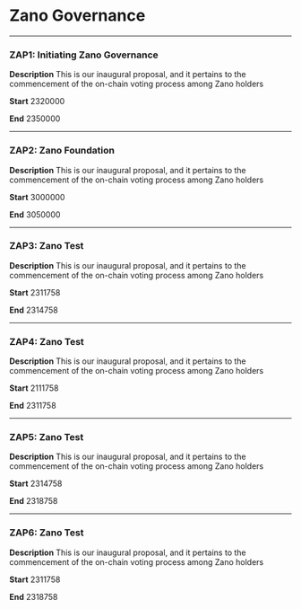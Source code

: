 # Zano Governance

---

### ZAP1: Initiating Zano Governance

**Description** This is our inaugural proposal, and it pertains to the commencement of the on-chain voting process among Zano holders

**Start** 2320000

**End** 2350000

---

### ZAP2: Zano Foundation

**Description** This is our inaugural proposal, and it pertains to the commencement of the on-chain voting process among Zano holders

**Start** 3000000

**End** 3050000

---

### ZAP3: Zano Test

**Description** This is our inaugural proposal, and it pertains to the commencement of the on-chain voting process among Zano holders

**Start** 2311758

**End** 2314758

---

### ZAP4: Zano Test

**Description** This is our inaugural proposal, and it pertains to the commencement of the on-chain voting process among Zano holders

**Start** 2111758

**End** 2311758

---

### ZAP5: Zano Test

**Description** This is our inaugural proposal, and it pertains to the commencement of the on-chain voting process among Zano holders

**Start** 2314758

**End** 2318758

---

### ZAP6: Zano Test

**Description** This is our inaugural proposal, and it pertains to the commencement of the on-chain voting process among Zano holders

**Start** 2311758

**End** 2318758
